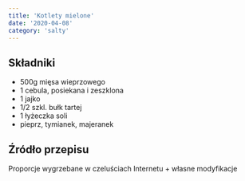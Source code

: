 ```yaml
---
title: 'Kotlety mielone'
date: '2020-04-08'
category: 'salty'
---
```


## Składniki

- 500g mięsa wieprzowego
- 1 cebula, posiekana i zeszklona
- 1 jajko
- 1/2 szkl. bułk tartej
- 1 łyżeczka soli
- pieprz, tymianek, majeranek

## Źródło przepisu

Proporcje wygrzebane w czeluściach Internetu + własne modyfikacje

